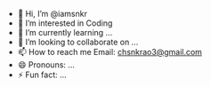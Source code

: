 - 👋 Hi, I’m @iamsnkr
- 👀 I’m interested in Coding
- 🌱 I’m currently learning ...
- 💞️ I’m looking to collaborate on ...
- 📫 How to reach me Email: chsnkrao3@gmail.com
- 😄 Pronouns: ...
- ⚡ Fun fact: ...

<!---
iamsnkr/iamsnkr is a ✨ special ✨ repository because its `README.md` (this file) appears on your GitHub profile.
You can click the Preview link to take a look at your changes.
--->
